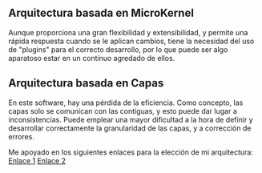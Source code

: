 ## Arquitectura basada en MicroKernel
Aunque proporciona una gran flexibilidad y extensibilidad, y permite una rápida respuesta cuando se le aplican cambios, tiene la necesidad del uso de "plugins"
para el correcto desarrollo, por lo que puede ser algo aparatoso estar en un continuo agredado de ellos.

## Arquitectura basada en Capas
En este software, hay una pérdida de la eficiencia. Como concepto, las capas solo se comunican con las contiguas, y esto puede dar lugar a inconsistencias. Puede emplear una mayor dificultad a la hora de definir y desarrollar correctamente la granularidad de las capas, y a corrección de errores.




Me apoyado en los siguientes enlaces para la elección de mi arquitectura:
[Enlace 1](https://apiumhub.com/es/tech-blog-barcelona/principales-patrones-arquitectura-software/)
[Enlace 2](https://migabeta.wordpress.com/2017/01/12/arquitectura-de-capas/)
